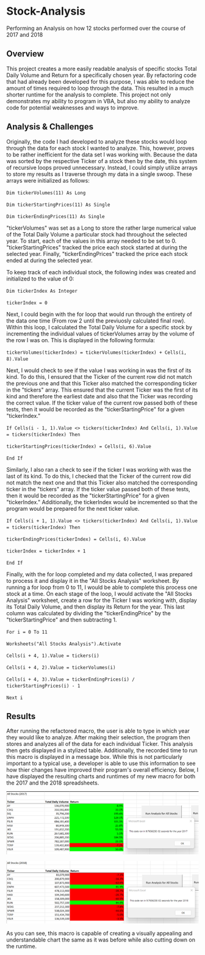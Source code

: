 # Stock-Analysis
Performing an Analysis on how 12 stocks performed over the course of 2017 and 2018
## Overview
This project creates a more easily readable analysis of specific stocks Total Daily Volume and Return for a specifically chosen year. By refactoring code that had already been developed for this purpose, I was able to reduce the amount of times required to loop through the data. This resulted in a much shorter runtime for the analysis to complete. This project not only demonstrates my ability to program in VBA, but also my ability to analyze code for potential weaknesses and ways to improve.
## Analysis & Challenges
Originally, the code I had developed to analyze these stocks would loop through the data for each stock I wanted to analyze. This, however, proves to be rather inefficient for the data set I was working with. Because the data was sorted by the respective Ticker of a stock then by the date, this system of recursive loops proved unnecessary. Instead, I could simply utilize arrays to store my results as I traverse through my data in a single swoop. These arrays were initialized as follows:

`Dim tickerVolumes(11) As Long`
 
 `Dim tickerStartingPrices(11) As Single`
 
 `Dim tickerEndingPrices(11) As Single`
 
"tickerVolumes" was set as a Long to store the rather large numerical value of the Total Daily Volume a particular stock had throughout the selected year. To start, each of the values in this array needed to be set to 0. "tickerStartingPrices" tracked the price each stock started at during the selected year. Finally, "tickerEndingPrices" tracked the price each stock ended at during the selected year.
 
 To keep track of each individual stock, the following index was created and initialized to the value of 0:

`Dim tickerIndex As Integer`

`tickerIndex = 0`
  
 Next, I could begin with the for loop that would run through the entirety of the data one time (From row 2 until the previuosly calculated final row). Within this loop, I calculated the Total Daily Volume for a specific stock by incrementing the individual values of tickerVolumes array by the volume of the row I was on. This is displayed in the following formula:
 
 `tickerVolumes(tickerIndex) = tickerVolumes(tickerIndex) + Cells(i, 8).Value`
 
Next, I would check to see if the value I was working in was the first of its kind. To do this, I ensured that the Ticker of the current row did not match the previous one and that this Ticker also matched the corresponding ticker in the "tickers" array. This ensured that the current Ticker was the first of its kind and therefore the earliest date and also that the Ticker was recording the correct value. If the ticker value of the current row passed both of these tests, then it would be recorded as the "tickerStartingPrice" for a given "tickerIndex."

`If Cells(i - 1, 1).Value <> tickers(tickerIndex) And Cells(i, 1).Value = tickers(tickerIndex) Then`

  `tickerStartingPrices(tickerIndex) = Cells(i, 6).Value`

`End If`

Similarly, I also ran a check to see if the ticker I was working with was the last of its kind. To do this, I checked that the Ticker of the current row did not match the next one and that this Ticker also matched the corresponding ticker in the "tickers" array. If the ticker value passed both of these tests, then it would be recorded as the "tickerStartingPrice" for a given "tickerIndex." Additionally, the tickerIndex would be incremented so that the program would be prepared for the next ticker value.

`If Cells(i + 1, 1).Value <> tickers(tickerIndex) And Cells(i, 1).Value = tickers(tickerIndex) Then`
  
  `tickerEndingPrices(tickerIndex) = Cells(i, 6).Value`  
  
  `tickerIndex = tickerIndex + 1`
            
`End If`

Finally, with the for loop completed and my data collected, I was prepared to process it and display it in the "All Stocks Analysis" worksheet. By running a for loop from 0 to 11, I would be able to complete this process one stock at a time. On each stage of the loop, I would activate the "All Stocks Analysis" worksheet, create a row for the Ticker I was working with, display its Total Daily Volume, and then display its Return for the year. This last column was calculated by dividing the "tickerEndingPrice" by the "tickerStartingPrice"  and then subtracting 1. 

`For i = 0 To 11`

  `Worksheets("All Stocks Analysis").Activate`

  `Cells(i + 4, 1).Value = tickers(i)`

  `Cells(i + 4, 2).Value = tickerVolumes(i)`

  `Cells(i + 4, 3).Value = tickerEndingPrices(i) / tickerStartingPrices(i) - 1`
        
`Next i`

## Results
After running the refactored macro, the user is able to type in which year they would like to analyze. After making their selection, the program then stores and analyzes all of the data for each individual Ticker. This analysis then gets displayed in a stylized table. Additionally, the recorded time to run this macro is displayed in a message box. While this is not particularly important to a typical use, a developer is able to use this information to see how thier changes have improved their program's overall efficiency. Below, I have displayed the resulting charts and runtimes of my new macro for both the 2017 and the 2018 spreadsheets.

![2017 Stocks Analysis](https://github.com/waciciarelli/Stock-Analysis/blob/main/Resources/2017%20Stock%20Analysis.png?raw=true)

![2018 Stocks Analysis](https://github.com/waciciarelli/Stock-Analysis/blob/main/Resources/2018%20Stock%20Analysis.png?raw=true)

As you can see, this macro is capable of creating a visually appealing and understandable chart the same as it was before while also cutting down on the runtime.

